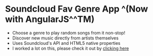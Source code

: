 Soundcloud Fav Genre App ^(Now with AngularJS^^TM)
==============================================

- Choose a genre to play random songs from it non-stop!
- Discover new music directly from artists themselves
- Uses Soundcloud's API and HTML5 native properties
- I worked a lot on this, please check it out by [clicking here](http://kdamball.com/soundcloud)

